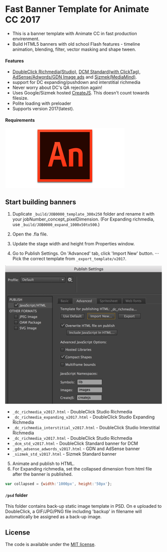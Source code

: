 Fast Banner Template for Animate CC 2017
=======================



* This is a banner template with Animate CC in fast production envirenment.
* Build HTML5 banners with old school Flash features - timeline animation, blending, filter, vector masking and shape tween.

#### Features

* [DoubleClick Richmedia(Studio)](https://support.google.com/richmedia/answer/2672545), [DCM Standard(with ClickTag)](https://support.google.com/richmedia/answer/6279525?hl=en), [AdSense/Adwords/GDN Image ads](https://support.google.com/adwordspolicy/answer/176108?hl=en-AU) and [Sizmek(MediaMind)](https://www.sizmek.com/html5-guides/).
* support for DC expanding/pushdown and interstitial richmedia
* Never worry about DC's QA rejection again!
* Uses Google/Sizmek hosted [CreateJS](http://www.createjs.com/). This doesn't count towards filesize.
* Polite loading with preloader
* Supports version 2017(latest).


#### Requirements

[![Adobe Animate CC](etc/animatecc.png)](http://www.adobe.com/au/products/animate.html)


Start building banners
---------------------------------------
1. Duplicate `_build/JOB0000_template_300x250` folder and rename it with your jobNumber_concept_pixelDimension. (For Expanding richmedia, use `_build/JOB0000_expand_1000x50to500`.)

2. Open the .fla file.
3. Update the stage width and height from Properties window.
4. Go to Publish Settings. On 'Advanced' tab, click 'Import New' button.
⋅⋅⋅ Pick the correct template from `_export_template/v2017`.

![Animate CC](etc/animatecc_publish.png)

* `_dc_richmedia_v2017.html` - DoubleClick Studio Richmedia
* `_dc_richmedia_expanding_v2017.html` - DoubleClick Studio Expanding Richmedia
* `_dc_richmedia_interstitial_v2017.html` - DoubleClick Studio Interstitial Richmedia
* `_dc_richmedia_v2017.html` - DoubleClick Studio Richmedia
* `_dcm_std_v2017.html` - DoubleClick Standard banner for DCM
* `_gdn_adsense_adwords_v2017.html` - GDN and AdSense banner
* `_sizmek_std_v2017.html` - Sizmek Standard banner

5. Animate and publish to HTML.
6. For Expanding richmedia, set the collapsed dimension from html file after the banner is published. 

```javascript
var collapsed = {width:'1000px', height:'50px'};
```

#### `/psd` folder
This folder contains back-up static image template in PSD. 
On e uploaded to DoubleClick, a GIF/JPG/PNG file including 'backup' in filename will automatically be assigned as a back-up image.


License
---------------------------------------

The code is available under the [MIT license](LICENSE.md).
